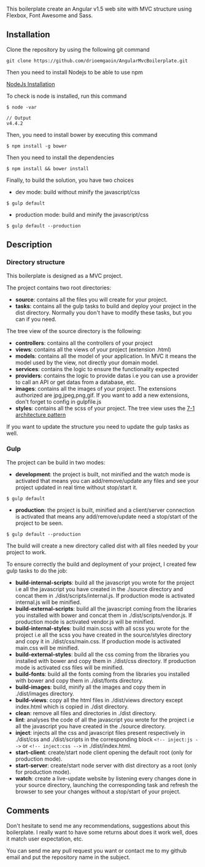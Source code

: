 This boilerplate create an Angular v1.5 web site with MVC structure using Flexbox, Font Awesome and Sass.

## Installation
Clone the repository by using the following git command
```
git clone https://github.com/drioemgaoin/AngularMvcBoilerplate.git
```

Then you need to install Nodejs to be able to use npm

[NodeJs Installation](https://openclassrooms.com/courses/des-applications-ultra-rapides-avec-node-js/installer-node-js)

To check is node is installed, run this command
```
$ node -var

// Output
v4.4.2
```

Then, you need to install bower by executing this command
```
$ npm install -g bower
```

Then you need to install the dependencies
```
$ npm install && bower install
```

Finally, to build the solution, you have two choices
- dev mode: build without minify the javascript/css
```
$ gulp default
```

- production mode: build and minify the javascript/css  
```
$ gulp default --production
```

## Description
### Directory structure
This boilerplate is designed as a MVC project.

The project contains two root directories:
- **source**: contains all the files you will create for your project.
- **tasks**: contains all the gulp tasks to build and deploy your project in the dist directory. Normally you don't have to modify these tasks, but you can if you need.

The tree view of the source directory is the following:
- **controllers**: contains all the controllers of your project
- **views**: contains all the views of your project (extension .html)
- **models**: contains all the model of your application. In MVC it means the model used by the view, not directly your domain model.
- **services**: contains the logic to ensure the functionality expected
- **providers**: contains the logic to provide datas i.e you can use a provider to call an API or get datas from a database, etc.
- **images**: contains all the images of your project. The extensions authorized are jpg,jpeg,png,gif. If you want to add a new extensions, don't forget to config in gulpfile.js
- **styles**: contains all the scss of your project. The tree view uses the [7-1 architecture pattern](https://sass-guidelin.es/#architecture)

If you want to update the structure you need to update the gulp tasks as well.  

### Gulp
The project can be build in two modes:
- **development**: the project is built, not minified and the watch mode is activated that means you can add/remove/update any files and see your project updated in real time without stop/start it.
```
$ gulp default
```
- **production**: the project is built, minified and a client/server connection is activated that means any add/remove/update need a stop/start of the project to be seen.
```
$ gulp default --production
```

The build will create a new directory called dist with all files needed by your project to work.

To ensure correctly the build and deployment of your project, I created few gulp tasks to do the job:
- **build-internal-scripts**: build all the javascript you wrote for the project i.e all the javascript you have created in the ./source directory and concat them in ./dist/scripts/internal.js. If production mode is activated internal.js will be minified.
- **build-external-scripts**: build all the javascript coming from the libraries you installed with bower and concat them in ./dist/scripts/vendor.js. If production mode is activated vendor.js will be minified.
- **build-internal-styles**: build main.scss with all scss you wrote for the project i.e all the scss you have created in the source/styles directory and copy it in ./dist/css/main.css. If production mode is activated main.css will be minified.
- **build-external-styles**: build all the css coming from the libraries you installed with bower and copy them in ./dist/css directory. If production mode is activated css files will be minified.
- **build-fonts**: build all the fonts coming from the libraries you installed with bower and copy them in ./dist/fonts directory.
- **build-images**: build, minify all the images and copy them in ./dist/images directory.
- **build-views**: copy all the html files in ./dist/views directory except index.html which is copied in ./dist directory.
- **clean**: remove all files and directories in ./dist directory.
- **lint**: analyses the code of all the javascript you wrote for the project i.e all the javascript you have created in the ./source directory.
- **inject**: injects all the css and javascript files present respectively in ./dist/css and ./dist/scripts in the corresponding block ```<!-- inject:js -->``` or ```<!-- inject:css -->``` in ./dist/index.html.
- **start-client**: create/start node client opening the default root (only for production mode).
- **start-server**: create/start node server with dist directory as a root (only for production mode).
- **watch**: create a live-update website by listening every changes done in your source directory, launching the corresponding task and refresh the browser to see your changes without a stop/start of your project.

## Comments
Don't hesitate to send me any recommendations, suggestions about this boilerplate. I really want to have some returns about does it work well, does it match user expectation, etc.

You can send me any pull request you want or contact me to my github email and put the repository name in the subject.
